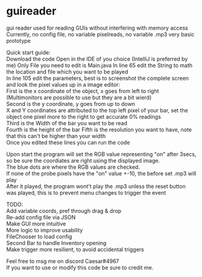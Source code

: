 # guireader
gui reader used for reading GUIs without interfering with memory access  
Currently, no config file, no variable pixelreads, no variable .mp3
very basic prototype

Quick start guide:  
Download the code
Open in the IDE of you choice (IntelliJ is preferred by me)
Only File you need to edit is Main.java
In line 65 edit the String to math the location and file which you want to be played  
In line 105 edit the parameters, best is to screenshot the complete screen and look the pixel values up in a image editor:    
First is the x coordinate of the object, x goes from left to right (Multimonitors are possible to use but they are a bit wierd)  
Second is the y coordinate, y goes from up to down  
X and Y coordinates are attributed to the top left pixel of your bar, set the object one pixel more to the right to get accurate 0% readings  
Third is the Width of the bar you want to be read  
Fourth is the height of the bar
Fifth is the resolution you want to have, note that this can't be higher than your width  
Once you edited these lines you can run the code  

Upon start the program will set the RGB value representing "on" after 3secs, so be sure the coordiates are right using the displayed image.  
The blue dots are where the RGB values are checked.  
If none of the probe pixels have the "on" value +-10, the before set .mp3 will play  
After it played, the program wont't play the .mp3 unless the reset button was played, this is to prevent menu changes to trigger the event  


TODO:  
Add variable coords, pref through drag & drop  
Re-add config file via JSON  
Make GUI more intuitive  
More logic to improve usability  
FileChooser to load config  
Second Bar to handle Inventory opening  
Make trigger more resilient, to avoid accidental triggers

Feel free to msg me on discord Caesar#4967  
If you want to use or modify this code be sure to credit me.
